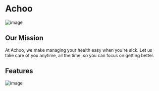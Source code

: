 # Achoo
![image](https://github.com/user-attachments/assets/32a0d9f1-d6f7-4cc0-836f-243e30fb2dac)

## Our Mission
At Achoo, we make managing your health easy when you're sick. Let us take care of you anytime, all the time, so you can focus on getting better.

## Features

![image](https://github.com/user-attachments/assets/9ed56c1f-b602-4dd1-9a5a-8c81ab8bdd52)
